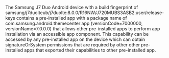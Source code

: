 The Samsung J7 Duo Android device with a build fingerprint of samsung/j7duolteub/j7duolte:8.0.0/R16NW/J720MUBS3ASB2:user/release-keys contains a pre-installed app with a package name of com.samsung.android.themecenter app (versionCode=7000000, versionName=7.0.0.0) that allows other pre-installed apps to perform app installation via an accessible app component. This capability can be accessed by any pre-installed app on the device which can obtain signatureOrSystem permissions that are required by other other pre-installed apps that exported their capabilities to other pre-installed app.